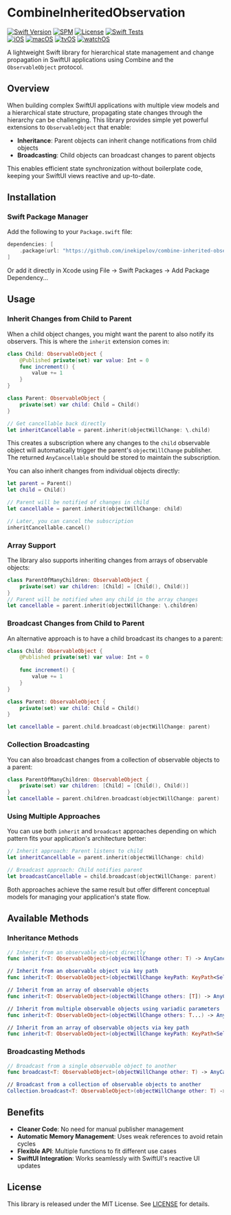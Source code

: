 # CombineInheritedObservation

[![Swift Version](https://img.shields.io/badge/Swift-5.5+-orange.svg)](https://swift.org/)
[![SPM](https://img.shields.io/badge/SPM-compatible-brightgreen.svg)](https://swift.org/package-manager/)
[![License](https://img.shields.io/badge/license-MIT-blue.svg)](LICENSE)
[![Swift Tests](https://github.com/inekipelov/combine-inherited-observation/actions/workflows/swift.yml/badge.svg)](https://github.com/inekipelov/combine-inherited-observation/actions/workflows/swift.yml)  
[![iOS](https://img.shields.io/badge/iOS-13.0+-blue.svg)](https://developer.apple.com/ios/)
[![macOS](https://img.shields.io/badge/macOS-10.15+-white.svg)](https://developer.apple.com/macos/)
[![tvOS](https://img.shields.io/badge/tvOS-13.0+-black.svg)](https://developer.apple.com/tvos/)
[![watchOS](https://img.shields.io/badge/watchOS-6.0+-orange.svg)](https://developer.apple.com/watchos/)

A lightweight Swift library for hierarchical state management and change propagation in SwiftUI applications using Combine and the `ObservableObject` protocol.

## Overview

When building complex SwiftUI applications with multiple view models and a hierarchical state structure, propagating state changes through the hierarchy can be challenging. This library provides simple yet powerful extensions to `ObservableObject` that enable:

- **Inheritance**: Parent objects can inherit change notifications from child objects
- **Broadcasting**: Child objects can broadcast changes to parent objects

This enables efficient state synchronization without boilerplate code, keeping your SwiftUI views reactive and up-to-date.

## Installation

### Swift Package Manager

Add the following to your `Package.swift` file:

```swift
dependencies: [
    .package(url: "https://github.com/inekipelov/combine-inherited-observation.git", from: "0.2.0")
]
```

Or add it directly in Xcode using File → Swift Packages → Add Package Dependency...

## Usage

### Inherit Changes from Child to Parent

When a child object changes, you might want the parent to also notify its observers. This is where the `inherit` extension comes in:

```swift
class Child: ObservableObject {
    @Published private(set) var value: Int = 0
    func increment() {
        value += 1
    }
}

class Parent: ObservableObject {
    private(set) var child: Child = Child()
}

// Get cancellable back directly
let inheritCancellable = parent.inherit(objectWillChange: \.child)
```

This creates a subscription where any changes to the `child` observable object will automatically trigger the parent's `objectWillChange` publisher. The returned `AnyCancellable` should be stored to maintain the subscription.

You can also inherit changes from individual objects directly:

```swift
let parent = Parent()
let child = Child()

// Parent will be notified of changes in child
let cancellable = parent.inherit(objectWillChange: child)

// Later, you can cancel the subscription
inheritCancellable.cancel()
```

### Array Support

The library also supports inheriting changes from arrays of observable objects:

```swift
class ParentOfManyChildren: ObservableObject {
    private(set) var children: [Child] = [Child(), Child()]
}
// Parent will be notified when any child in the array changes
let cancellable = parent.inherit(objectWillChange: \.children)
```

### Broadcast Changes from Child to Parent

An alternative approach is to have a child broadcast its changes to a parent:

```swift
class Child: ObservableObject {
    @Published private(set) var value: Int = 0
    
    func increment() {
        value += 1
    }
}

class Parent: ObservableObject {
    private(set) var child: Child = Child()
}

let cancellable = parent.child.broadcast(objectWillChange: parent)
```

### Collection Broadcasting

You can also broadcast changes from a collection of observable objects to a parent:

```swift
class ParentOfManyChildren: ObservableObject {
    private(set) var children: [Child] = [Child(), Child()]
}
let cancellable = parent.children.broadcast(objectWillChange: parent)
```

### Using Multiple Approaches

You can use both `inherit` and `broadcast` approaches depending on which pattern fits your application's architecture better:

```swift
// Inherit approach: Parent listens to child
let inheritCancellable = parent.inherit(objectWillChange: child)

// Broadcast approach: Child notifies parent
let broadcastCancellable = child.broadcast(objectWillChange: parent)
```

Both approaches achieve the same result but offer different conceptual models for managing your application's state flow.

## Available Methods

### Inheritance Methods

```swift
// Inherit from an observable object directly
func inherit<T: ObservableObject>(objectWillChange other: T) -> AnyCancellable

// Inherit from an observable object via key path
func inherit<T: ObservableObject>(objectWillChange keyPath: KeyPath<Self, T>) -> AnyCancellable

// Inherit from an array of observable objects
func inherit<T: ObservableObject>(objectWillChange others: [T]) -> AnyCancellable

// Inherit from multiple observable objects using variadic parameters
func inherit<T: ObservableObject>(objectWillChange others: T...) -> AnyCancellable

// Inherit from an array of observable objects via key path
func inherit<T: ObservableObject>(objectWillChange keyPath: KeyPath<Self, [T]>) -> AnyCancellable
```

### Broadcasting Methods

```swift
// Broadcast from a single observable object to another
func broadcast<T: ObservableObject>(objectWillChange other: T) -> AnyCancellable

// Broadcast from a collection of observable objects to another
Collection.broadcast<T: ObservableObject>(objectWillChange other: T) -> AnyCancellable
```

## Benefits

- **Cleaner Code**: No need for manual publisher management
- **Automatic Memory Management**: Uses weak references to avoid retain cycles
- **Flexible API**: Multiple functions to fit different use cases
- **SwiftUI Integration**: Works seamlessly with SwiftUI's reactive UI updates

## License

This library is released under the MIT License. See [LICENSE](LICENSE) for details.
